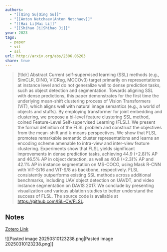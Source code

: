 ```yaml
---
authors:
  - "[[Qing Su|Qing Su]]"
  - "[[Anton Netchaev|Anton Netchaev]]"
  - "[[Hai Li|Hai Li]]"
  - "[[Shihao Ji|Shihao Ji]]"
year: 2023
tags:
  - paper
  - vit
  - ssl
url: http://arxiv.org/abs/2306.06203
share: true
---
```



> [!tldr] Abstract
> Current self-supervised learning (SSL) methods (e.g., SimCLR, DINO, VICReg, MOCOv3) target primarily on representations at instance level and do not generalize well to dense prediction tasks, such as object detection and segmentation. Towards aligning SSL with dense predictions, this paper demonstrates for the first time the underlying mean-shift clustering process of Vision Transformers (ViT), which aligns well with natural image semantics (e.g., a world of objects and stuffs). By employing transformer for joint embedding and clustering, we propose a bi-level feature clustering SSL method, coined Feature-Level Self-supervised Learning (FLSL). We present the formal definition of the FLSL problem and construct the objectives from the mean-shift and k-means perspectives. We show that FLSL promotes remarkable semantic cluster representations and learns an encoding scheme amenable to intra-view and inter-view feature clustering. Experiments show that FLSL yields significant improvements in dense prediction tasks, achieving 44.9 (+2.8)% AP and 46.5% AP in object detection, as well as 40.8 (+2.3)% AP and 42.1% AP in instance segmentation on MS-COCO, using Mask R-CNN with ViT-S/16 and ViT-S/8 as backbone, respectively. FLSL consistently outperforms existing SSL methods across additional benchmarks, including UAV object detection on UAVDT, and video instance segmentation on DAVIS 2017. We conclude by presenting visualization and various ablation studies to better understand the success of FLSL. The source code is available at https://github.com/ISL-CV/FLSL.



## Notes

[Zotero Link](zotero://select/library/items/NIEBRNNL)

![[Pasted image 20250310123238.png|Pasted image 20250310123238.png]]
